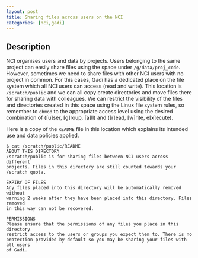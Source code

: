 ```yaml
---
layout: post
title: Sharing files across users on the NCI
categories: [nci,gadi]
---
```


## Description

NCI organises users and data by projects. Users belonging to the same project can easily share files using the space under `/g/data/proj_code`. However, sometimes we need to share files with other NCI users with no project in common. For this cases, Gadi has a dedicated place on the file system which all NCI users can access (read and write). This location is `/scratch/public` and we can all copy create directories and move files there for sharing data with colleagues. We can restrict the visibility of the files and directories created in this space using the Linux file system rules, so remember to `chmod` to the appropriate access level using the desired combination of ([u]ser, [g]roup, [a]ll) and ([r]ead, [w]rite, e[x]ecute).

Here is a copy of the `README` file in this location which explains its intended use and data policies applied.

```
$ cat /scratch/public/README
ABOUT THIS DIRECTORY
/scratch/public is for sharing files between NCI users across different
projects. Files in this directory are still counted towards your /scratch quota.

EXPIRY OF FILES
Any files placed into this directory will be automatically removed without
warning 2 weeks after they have been placed into this directory. Files removed
in this way can not be recovered.

PERMISSIONS
Please ensure that the permissions of any files you place in this directory
restrict access to the users or groups you expect them to. There is no
protection provided by default so you may be sharing your files with all users
of Gadi.
```
